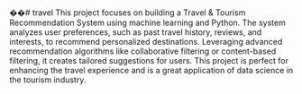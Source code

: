 ��#   t r a v e l 
 This project focuses on building a Travel & Tourism Recommendation System using machine learning and Python. The system analyzes user preferences, such as past travel history, reviews, and interests, to recommend personalized destinations. Leveraging advanced recommendation algorithms like collaborative filtering or content-based filtering, it creates tailored suggestions for users. This project is perfect for enhancing the travel experience and is a great application of data science in the tourism industry.
 
